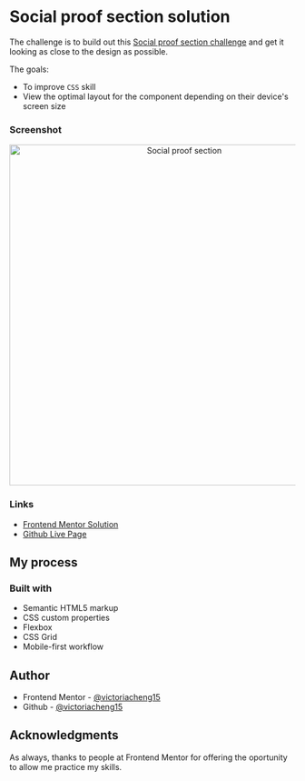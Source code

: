# Social proof section solution

The challenge is to build out this [Social proof section challenge](https://www.frontendmentor.io/challenges/social-proof-section-6e0qTv_bA) and get it looking as close to the design as possible.

The goals:
- To improve `CSS` skill
- View the optimal layout for the component depending on their device's screen size

### Screenshot

<div align="center">
  <img src="https://user-images.githubusercontent.com/35031228/121712004-360c6d80-caa9-11eb-91b7-3cf6c29bf68b.png" alt="Social proof section" width="600"/>
</div>


### Links

- [Frontend Mentor Solution](https://www.frontendmentor.io/solutions/mobile-first-site-using-css-flex-and-grid-LlpExKvbG)
- [Github Live Page](https://victoriacheng15.github.io/social-proof-section/)

## My process

### Built with

- Semantic HTML5 markup
- CSS custom properties
- Flexbox
- CSS Grid
- Mobile-first workflow

## Author

- Frontend Mentor - [@victoriacheng15](https://www.frontendmentor.io/profile/victoriacheng15)
- Github - [@victoriacheng15](https://github.com/victoriacheng15)

## Acknowledgments

As always, thanks to people at Frontend Mentor for offering the oportunity to allow me practice my skills.